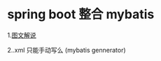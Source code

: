 # spring boot 整合 mybatis
 1.[图文解说](https://blog.csdn.net/xkx_07_10/article/details/93631965)
 
 2..xml 只能手动写么  (mybatis gennerator)
    